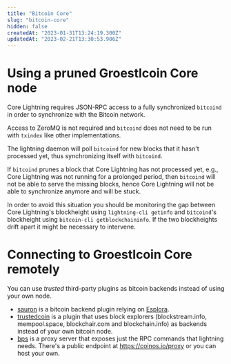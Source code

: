 ```yaml
---
title: "Bitcoin Core"
slug: "bitcoin-core"
hidden: false
createdAt: "2023-01-31T13:24:19.300Z"
updatedAt: "2023-02-21T13:30:53.906Z"
---
```

# Using a pruned Groestlcoin Core node

Core Lightning requires JSON-RPC access to a fully synchronized `bitcoind` in order to synchronize with the Bitcoin network.

Access to ZeroMQ is not required and `bitcoind` does not need to be run with `txindex` like other implementations.

The lightning daemon will poll `bitcoind` for new blocks that it hasn't processed yet, thus synchronizing itself with `bitcoind`.

If `bitcoind` prunes a block that Core Lightning has not processed yet, e.g., Core Lightning was not running for a prolonged period, then `bitcoind` will not be able to serve the missing blocks, hence Core Lightning will not be able to synchronize anymore and will be stuck.

In order to avoid this situation you should be monitoring the gap between Core Lightning's blockheight using `lightning-cli getinfo` and `bitcoind`'s blockheight using `bitcoin-cli getblockchaininfo`. If the two blockheights drift apart it might be necessary to intervene.

# Connecting to Groestlcoin Core remotely

You can use _trusted_ third-party plugins as bitcoin backends instead of using your own node.

- [sauron](https://github.com/lightningd/plugins/tree/master/sauron) is a bitcoin backend plugin relying on [Esplora](https://github.com/Blockstream/esplora).
- [trustedcoin](https://github.com/nbd-wtf/trustedcoin) is a plugin that uses block explorers (blockstream.info, mempool.space, blockchair.com and blockchain.info) as backends instead of your own bitcoin node.
- [bps](https://github.com/coinos/bps) is a proxy server that exposes just the RPC commands that lightning needs. There's a public endpoint at <https://coinos.io/proxy> or you can host your own.
